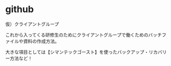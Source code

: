# github
仮）クライアントグループ

これから入ってくる研修生のためにクライアントグループで働くためのバッチファイルや資料の作成方法。

大きな項目としては【シマンテックゴースト】を使ったバックアップ・リカバリー方法など！
